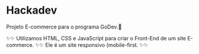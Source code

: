 # Hackadev
Projeto E-commerce para o programa GoDev.🚀

✨✨ Utilizamos HTML, CSS e JavaScript para criar o Front-End de um site E-commerce.
✨✨ Ele é um site responsivo (mobile-first.
✨✨ 
